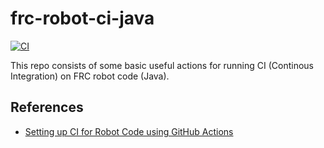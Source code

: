 # frc-robot-ci-java

[![CI](https://github.com/itamadev/frc-robot-ci-java/actions/workflows/ci.yml/badge.svg?branch=main)](https://github.com/itamadev/frc-robot-ci-java/actions/workflows/ci.yml)

This repo consists of some basic useful actions for running CI (Continous Integration) on FRC robot code (Java).

## References

- [Setting up CI for Robot Code using GitHub Actions](https://docs.wpilib.org/en/stable/docs/software/advanced-gradlerio/robot-code-ci.html)

